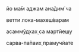 йо ма̄м аджам ана̄дим̇ ча

ветти лока-махеш́варам

асаммӯд̣хах̣ са мартйешу

сарва-па̄паих̣ прамучйате